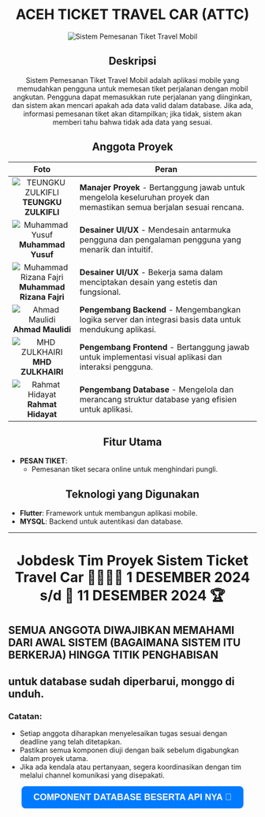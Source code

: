 <div align="center">

# **ACEH TICKET TRAVEL CAR (ATTC)**

<div align="center">
  <img src="https://cdn.icon-icons.com/icons2/12/PNG/256/travel_car_BMV_1741.png" alt="Sistem Pemesanan Tiket Travel Mobil">
</div>

## Deskripsi

Sistem Pemesanan Tiket Travel Mobil adalah aplikasi mobile yang memudahkan pengguna untuk memesan tiket perjalanan dengan mobil angkutan. Pengguna dapat memasukkan rute perjalanan yang diinginkan, dan sistem akan mencari apakah ada data valid dalam database. Jika ada, informasi pemesanan tiket akan ditampilkan; jika tidak, sistem akan memberi tahu bahwa tidak ada data yang sesuai.

## Anggota Proyek

| Foto                                               | Peran                                                                                     |
|----------------------------------------------------|-------------------------------------------------------------------------------------------|
| <div align="center"> ![TEUNGKU ZULKIFLI](https://avatars.githubusercontent.com/u/120408238?v=4)  <br> **TEUNGKU ZULKIFLI** </div> | **Manajer Proyek** - Bertanggung jawab untuk mengelola keseluruhan proyek dan memastikan semua berjalan sesuai rencana. |
| <div align="center"> ![Muhammad Yusuf](https://avatars.githubusercontent.com/u/112492742?v=4) <br> **Muhammad Yusuf** </div> | **Desainer UI/UX** - Mendesain antarmuka pengguna dan pengalaman pengguna yang menarik dan intuitif. |
| <div align="center"> ![Muhammad Rizana Fajri](https://avatars.githubusercontent.com/u/112504032?v=4) <br> **Muhammad Rizana Fajri** </div> | **Desainer UI/UX** - Bekerja sama dalam menciptakan desain yang estetis dan fungsional. |
| <div align="center"> ![Ahmad Maulidi](https://avatars.githubusercontent.com/u/112678307?v=4) <br> **Ahmad Maulidi** </div> | **Pengembang Backend** - Mengembangkan logika server dan integrasi basis data untuk mendukung aplikasi. |
| <div align="center"> ![MHD ZULKHAIRI](https://avatars.githubusercontent.com/u/112515424?v=4) <br> **MHD ZULKHAIRI** </div> | **Pengembang Frontend** - Bertanggung jawab untuk implementasi visual aplikasi dan interaksi pengguna. |
| <div align="center"> ![Rahmat Hidayat](https://avatars.githubusercontent.com/u/160695745?v=4) <br> **Rahmat Hidayat** </div> | **Pengembang Database** - Mengelola dan merancang struktur database yang efisien untuk aplikasi. |


## Fitur Utama
</div>

- **PESAN TIKET**: 
  - Pemesanan tiket secara online untuk menghindari pungli.

<div align="center">

## Teknologi yang Digunakan
</div>

- **Flutter**: Framework untuk membangun aplikasi mobile.
- **MYSQL**: Backend untuk autentikasi dan database.

---
<div align="center">

# **Jobdesk Tim Proyek Sistem Ticket Travel Car** 🏃🏻‍♂️‍➡️ **1 DESEMBER 2024** s/d 🎯 **11 DESEMBER 2024** 🏆
</div>

## SEMUA ANGGOTA DIWAJIBKAN MEMAHAMI DARI AWAL SISTEM (BAGAIMANA SISTEM ITU BERKERJA) HINGGA TITIK PENGHABISAN
## untuk database sudah diperbarui, monggo di unduh.

### **Catatan:**
- Setiap anggota diharapkan menyelesaikan tugas sesuai dengan deadline yang telah ditetapkan.
- Pastikan semua komponen diuji dengan baik sebelum digabungkan dalam proyek utama.
- Jika ada kendala atau pertanyaan, segera koordinasikan dengan tim melalui channel komunikasi yang disepakati.


<div align="center">
  <a href="https://drive.google.com/drive/folders/1k-DomrbnKNk5JaUYwuar0b0F4iCSlUSA">
    <button style="font-size: 18px; padding: 12px 24px; background-color: #007bff; color: white; border: none; border-radius: 8px; font-weight: bold; cursor: pointer; transition: background-color 0.3s ease;">
      COMPONENT DATABASE BESERTA API NYA 💾
    </button>
  </a>
</div>
